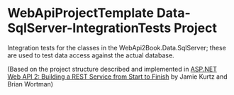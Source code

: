 ﻿# WebApiProjectTemplate Data-SqlServer-IntegrationTests Project

Integration tests for the classes in the WebApi2Book.Data.SqlServer; these are used to test data access against the actual database.

(Based on the project structure described and implemented in [ASP.NET Web API 2: Building a REST Service from Start to Finish](http://www.amazon.com/ASP-NET-Web-API-Building-Service/dp/1484201108/ref=sr_1_1?ie=UTF8&qid=1429269153&sr=8-1&keywords=9781484201107) by Jamie Kurtz and Brian Wortman)